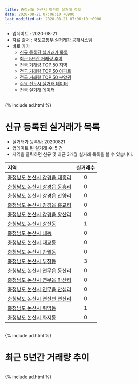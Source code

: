 ```yaml
---
title: 충청남도 논산시 아파트 실거래 정보
date: 2020-08-21 07:06:10 +0900
last_modified_at: 2020-08-21 07:06:10 +0900
---
```


* 업데이트 : 2020-08-21
* 자료 출처 : [국토교통부 실거래가 공개시스템](http://rt.molit.go.kr)
* 바로 가기
    * [신규 등록된 실거래가 목록](#신규-등록된-실거래가-목록)
    * [최근 5년간 거래량 추이](#최근-5년간-거래량-추이)
    * [전국 거래량 TOP 50 지역](https://inasie.github.io/apt-trade-info/최근-3개월-전국에서-가장-거래가-많이-발생한-지역)
    * [전국 거래량 TOP 50 아파트](https://inasie.github.io/apt-trade-info/최근-3개월-전국에서-가장-거래가-많이-발생한-아파트)
    * [전국 거래량 TOP 50 분양권](https://inasie.github.io/apt-trade-info/최근-3개월-전국에서-가장-거래가-많이-발생한-분양권)
    * [주요 신도시 실거래 데이터](https://inasie.github.io/apt-trade-info/주요-신도시)
    * [전국 실거래 데이터](https://inasie.github.io/apt-trade-info/전국)

<br>
{% include ad.html %}
<br>

# 신규 등록된 실거래가 목록
* 실거래가 등록일: 20200821
* 업데이트 된 실거래 수: 5 건
* 지역을 클릭하면 신규 및 최근 3개월 실거래 목록을 볼 수 있습니다.


|지역|실거래수|
|:---|:---:|
|[충청남도 논산시 강경읍 대흥리](https://inasie.github.io/apt-trade-info/충청남도-논산시-강경읍-대흥리)|0|
|[충청남도 논산시 강경읍 동흥리](https://inasie.github.io/apt-trade-info/충청남도-논산시-강경읍-동흥리)|0|
|[충청남도 논산시 강경읍 산양리](https://inasie.github.io/apt-trade-info/충청남도-논산시-강경읍-산양리)|0|
|[충청남도 논산시 강경읍 홍교리](https://inasie.github.io/apt-trade-info/충청남도-논산시-강경읍-홍교리)|0|
|[충청남도 논산시 강경읍 황산리](https://inasie.github.io/apt-trade-info/충청남도-논산시-강경읍-황산리)|0|
|[충청남도 논산시 강산동](https://inasie.github.io/apt-trade-info/충청남도-논산시-강산동)|1|
|[충청남도 논산시 내동](https://inasie.github.io/apt-trade-info/충청남도-논산시-내동)|0|
|[충청남도 논산시 대교동](https://inasie.github.io/apt-trade-info/충청남도-논산시-대교동)|0|
|[충청남도 논산시 반월동](https://inasie.github.io/apt-trade-info/충청남도-논산시-반월동)|0|
|[충청남도 논산시 부창동](https://inasie.github.io/apt-trade-info/충청남도-논산시-부창동)|3|
|[충청남도 논산시 연무읍 동산리](https://inasie.github.io/apt-trade-info/충청남도-논산시-연무읍-동산리)|0|
|[충청남도 논산시 연무읍 마산리](https://inasie.github.io/apt-trade-info/충청남도-논산시-연무읍-마산리)|0|
|[충청남도 논산시 연무읍 안심리](https://inasie.github.io/apt-trade-info/충청남도-논산시-연무읍-안심리)|0|
|[충청남도 논산시 연산면 연산리](https://inasie.github.io/apt-trade-info/충청남도-논산시-연산면-연산리)|0|
|[충청남도 논산시 취암동](https://inasie.github.io/apt-trade-info/충청남도-논산시-취암동)|1|
|[충청남도 논산시 화지동](https://inasie.github.io/apt-trade-info/충청남도-논산시-화지동)|0|


<br>
{% include ad.html %}
<br>

# 최근 5년간 거래량 추이


<div style="width:100%;">
    <canvas id="deal_progress" height="200"></canvas>
</div>

<script>
new Chart(document.getElementById("deal_progress"), {
    type: 'line',
    data: {
        labels: ['201508','201509','201510','201511','201512','201601','201602','201603','201604','201605','201606','201607','201608','201609','201610','201611','201612','201701','201702','201703','201704','201705','201706','201707','201708','201709','201710','201711','201712','201801','201802','201803','201804','201805','201806','201807','201808','201809','201810','201811','201812','201901','201902','201903','201904','201905','201906','201907','201908','201909','201910','201911','201912','202001','202002','202003','202004','202005','202006','202007','202008'],
        datasets: [{
            label: '매매',
            pointRadius: 1,
            data: [54, 54, 62, 60, 47, 53, 53, 61, 56, 58, 60, 45, 38, 74, 74, 74, 61, 75, 70, 59, 71, 81, 71, 76, 87, 66, 36, 53, 37, 186, 77, 68, 92, 73, 59, 64, 61, 73, 84, 105, 78, 105, 75, 77, 72, 38, 48, 49, 52, 69, 78, 77, 54, 70, 104, 85, 72, 95, 96, 110, 39],
            borderColor: "rgba(255, 201, 14, 1)",
            backgroundColor: "rgba(255, 201, 14, 0.5)",
            fill: false,
            lineTension: 0
        },{
            label: '전월세',
            pointRadius: 1,
            data: [27, 47, 41, 72, 46, 47, 47, 34, 33, 36, 27, 39, 28, 26, 40, 27, 42, 44, 30, 45, 25, 35, 30, 25, 33, 23, 36, 32, 39, 45, 32, 41, 32, 58, 32, 35, 28, 21, 29, 31, 45, 46, 55, 51, 30, 34, 37, 35, 25, 52, 43, 29, 23, 112, 55, 37, 31, 42, 21, 25, 7],
            borderColor: "rgba(0, 141, 185, 1)",
            backgroundColor: "rgba(0, 141, 185, 0.5)",
            fill: false,
            lineTension: 0
        }
        ]
    },
    options: {
        responsive: true,
        title: {
            display: false
        },
        tooltips: {
            mode: 'index',
            intersect: false
        },
        hover: {
            mode: 'nearest',
            intersect: true
        },
        scales: {
            xAxes: [{
                display: true,
                scaleLabel: {
                    display: true,
                    labelString: '년/월'
                }
            }],
            yAxes: [{
                display: true,
                ticks: {
                    suggestedMin: 0,
                },
                scaleLabel: {
                    display: true,
                    labelString: '실거래 수'
                }
            }]
        }
    }
});

</script>


<br>
{% include ad.html %}
<br>

